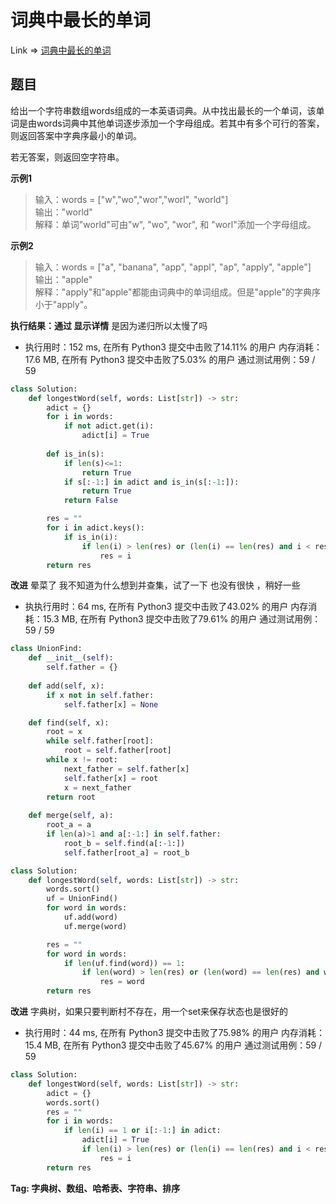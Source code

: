 # 词典中最长的单词

Link => [词典中最长的单词](https://leetcode-cn.com/problems/longest-word-in-dictionary/)

## 题目
给出一个字符串数组words组成的一本英语词典。从中找出最长的一个单词，该单词是由words词典中其他单词逐步添加一个字母组成。若其中有多个可行的答案，则返回答案中字典序最小的单词。

若无答案，则返回空字符串。

**示例1**
>输入：words = ["w","wo","wor","worl", "world"]<br />
>输出："world"<br />
>解释：单词"world"可由"w", "wo", "wor", 和 "worl"添加一个字母组成。<br />

**示例2**
>输入：words = ["a", "banana", "app", "appl", "ap", "apply", "apple"]<br />
>输出："apple"<br />
>解释："apply"和"apple"都能由词典中的单词组成。但是"apple"的字典序小于"apply"。<br />

**执行结果：通过 显示详情**
是因为递归所以太慢了吗

- 执行用时：152 ms, 在所有 Python3 提交中击败了14.11% 的用户
内存消耗：17.6 MB, 在所有 Python3 提交中击败了5.03% 的用户
通过测试用例：59 / 59

```python
class Solution:
    def longestWord(self, words: List[str]) -> str:
        adict = {}
        for i in words:
            if not adict.get(i):
                adict[i] = True
        
        def is_in(s):
            if len(s)<=1:
                return True
            if s[:-1:] in adict and is_in(s[:-1:]):
                return True
            return False

        res = ""
        for i in adict.keys():
            if is_in(i):
                if len(i) > len(res) or (len(i) == len(res) and i < res):
                    res = i
        return res
```
**改进**
晕菜了 我不知道为什么想到并查集，试了一下 也没有很快 ，稍好一些

- 执执行用时：64 ms, 在所有 Python3 提交中击败了43.02% 的用户
内存消耗：15.3 MB, 在所有 Python3 提交中击败了79.61% 的用户
通过测试用例：59 / 59
```python
class UnionFind:
    def __init__(self):
        self.father = {}
    
    def add(self, x):
        if x not in self.father:
            self.father[x] = None

    def find(self, x):
        root = x
        while self.father[root]:
            root = self.father[root]
        while x != root:
            next_father = self.father[x]
            self.father[x] = root
            x = next_father
        return root
    
    def merge(self, a):
        root_a = a
        if len(a)>1 and a[:-1:] in self.father:
            root_b = self.find(a[:-1:])
            self.father[root_a] = root_b

class Solution:
    def longestWord(self, words: List[str]) -> str:
        words.sort()
        uf = UnionFind()
        for word in words:
            uf.add(word)
            uf.merge(word)

        res = ""
        for word in words:
            if len(uf.find(word)) == 1:
                if len(word) > len(res) or (len(word) == len(res) and word < res):
                    res = word
        return res
```
**改进**
字典树，如果只要判断村不存在，用一个set来保存状态也是很好的

- 执行用时：44 ms, 在所有 Python3 提交中击败了75.98% 的用户
内存消耗：15.4 MB, 在所有 Python3 提交中击败了45.67% 的用户
通过测试用例：59 / 59

```python
class Solution:
    def longestWord(self, words: List[str]) -> str:
        adict = {}
        words.sort()
        res = ""
        for i in words:
            if len(i) == 1 or i[:-1:] in adict:
                adict[i] = True
                if len(i) > len(res) or (len(i) == len(res) and i < res):
                    res = i
        return res
```
**Tag: 字典树、数组、哈希表、字符串、排序**
